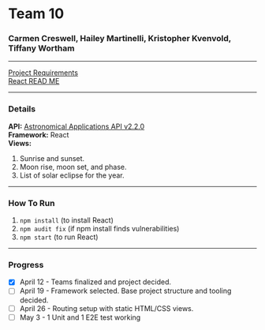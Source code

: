 # Team 10
### Carmen Creswell, Hailey Martinelli, Kristopher Kvenvold, Tiffany Wortham

---
[Project Requirements](ProjectRequirements.md)  
[React READ ME](ReactREADME.md)

---
### Details

**API:** [Astronomical Applications API v2.2.0](https://aa.usno.navy.mil/data/docs/api.php#earthview-map)  
**Framework:** React  
**Views:** 
1. Sunrise and sunset.
2. Moon rise, moon set, and phase.
3. List of solar eclipse for the year.

---
### How To Run
1. `npm install` (to install React)
2. `npm audit fix` (if npm install finds vulnerabilities)
3. `npm start` (to run React)

---
### Progress
- [X] April 12 - Teams finalized and project decided.
- [ ] April 19 - Framework selected. Base project structure and tooling decided.
- [ ] April 26 - Routing setup with static HTML/CSS views.
- [ ] May 3 - 1 Unit and 1 E2E test working